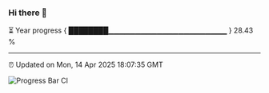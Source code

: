 ### Hi there 👋

⏳ Year progress { ████████▁▁▁▁▁▁▁▁▁▁▁▁▁▁▁▁▁▁▁▁▁▁ } 28.43 %

---

⏰ Updated on Mon, 14 Apr 2025 18:07:35 GMT

![Progress Bar CI](https://github.com/liununu/liununu/workflows/Progress%20Bar%20CI/badge.svg)
